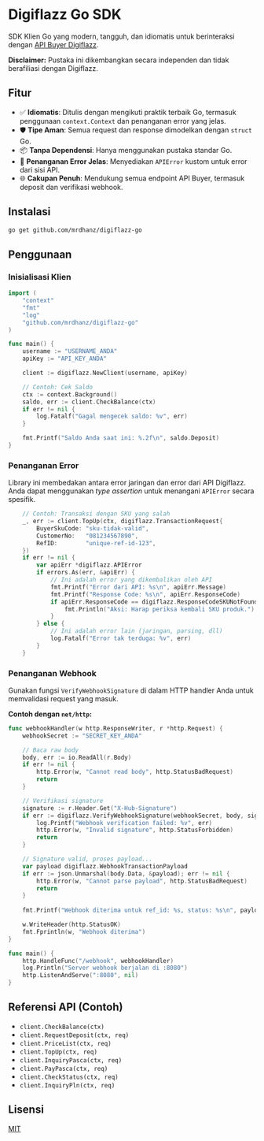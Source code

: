 # Digiflazz Go SDK

SDK Klien Go yang modern, tangguh, dan idiomatis untuk berinteraksi dengan [API Buyer Digiflazz](https://developer.digiflazz.com/api/buyer).

**Disclaimer:** Pustaka ini dikembangkan secara independen dan tidak berafiliasi dengan Digiflazz.

## Fitur

- ✅ **Idiomatis**: Ditulis dengan mengikuti praktik terbaik Go, termasuk penggunaan `context.Context` dan penanganan error yang jelas.
- 🛡️ **Tipe Aman**: Semua request dan response dimodelkan dengan `struct` Go.
- 📦 **Tanpa Dependensi**: Hanya menggunakan pustaka standar Go.
- 🚨 **Penanganan Error Jelas**: Menyediakan `APIError` kustom untuk error dari sisi API.
- 🌐 **Cakupan Penuh**: Mendukung semua endpoint API Buyer, termasuk deposit dan verifikasi webhook.

## Instalasi

```bash
go get github.com/mrdhanz/digiflazz-go
```

## Penggunaan

### Inisialisasi Klien

```go
import (
    "context"
    "fmt"
    "log"
    "github.com/mrdhanz/digiflazz-go"
)

func main() {
    username := "USERNAME_ANDA"
    apiKey := "API_KEY_ANDA"

    client := digiflazz.NewClient(username, apiKey)

    // Contoh: Cek Saldo
    ctx := context.Background()
    saldo, err := client.CheckBalance(ctx)
    if err != nil {
        log.Fatalf("Gagal mengecek saldo: %v", err)
    }

    fmt.Printf("Saldo Anda saat ini: %.2f\n", saldo.Deposit)
}
```

### Penanganan Error

Library ini membedakan antara error jaringan dan error dari API Digiflazz. Anda dapat menggunakan *type assertion* untuk menangani `APIError` secara spesifik.

```go
    // Contoh: Transaksi dengan SKU yang salah
    _, err := client.TopUp(ctx, digiflazz.TransactionRequest{
        BuyerSkuCode: "sku-tidak-valid",
        CustomerNo:   "081234567890",
        RefID:        "unique-ref-id-123",
    })
    if err != nil {
        var apiErr *digiflazz.APIError
        if errors.As(err, &apiErr) {
            // Ini adalah error yang dikembalikan oleh API
            fmt.Printf("Error dari API: %s\n", apiErr.Message)
            fmt.Printf("Response Code: %s\n", apiErr.ResponseCode)
            if apiErr.ResponseCode == digiflazz.ResponseCodeSKUNotFound {
                fmt.Println("Aksi: Harap periksa kembali SKU produk.")
            }
        } else {
            // Ini adalah error lain (jaringan, parsing, dll)
            log.Fatalf("Error tak terduga: %v", err)
        }
    }
```

### Penanganan Webhook

Gunakan fungsi `VerifyWebhookSignature` di dalam HTTP handler Anda untuk memvalidasi request yang masuk.

**Contoh dengan `net/http`:**

```go
func webhookHandler(w http.ResponseWriter, r *http.Request) {
    webhookSecret := "SECRET_KEY_ANDA"

    // Baca raw body
    body, err := io.ReadAll(r.Body)
    if err != nil {
        http.Error(w, "Cannot read body", http.StatusBadRequest)
        return
    }

    // Verifikasi signature
    signature := r.Header.Get("X-Hub-Signature")
    if err := digiflazz.VerifyWebhookSignature(webhookSecret, body, signature); err != nil {
        log.Printf("Webhook verification failed: %v", err)
        http.Error(w, "Invalid signature", http.StatusForbidden)
        return
    }

    // Signature valid, proses payload...
    var payload digiflazz.WebhookTransactionPayload
    if err := json.Unmarshal(body.Data, &payload); err != nil {
        http.Error(w, "Cannot parse payload", http.StatusBadRequest)
        return
    }
    
    fmt.Printf("Webhook diterima untuk ref_id: %s, status: %s\n", payload.RefID, payload.Status)

    w.WriteHeader(http.StatusOK)
    fmt.Fprintln(w, "Webhook diterima")
}

func main() {
    http.HandleFunc("/webhook", webhookHandler)
    log.Println("Server webhook berjalan di :8080")
    http.ListenAndServe(":8080", nil)
}
```

## Referensi API (Contoh)

- `client.CheckBalance(ctx)`
- `client.RequestDeposit(ctx, req)`
- `client.PriceList(ctx, req)`
- `client.TopUp(ctx, req)`
- `client.InquiryPasca(ctx, req)`
- `client.PayPasca(ctx, req)`
- `client.CheckStatus(ctx, req)`
- `client.InquiryPln(ctx, req)`

## Lisensi

[MIT](LICENSE)